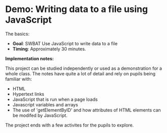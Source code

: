 # Demo: Writing data to a file using JavaScript

The basics:

* **Goal**: SWBAT Use JavaScript to write data to a file
* **Timing**: Approximately 30 minutes.

**Implementation notes:**

This project can be studied independently or used as a demonstration for a whole class. The notes have quite a lot of detail and rely on pupils being familiar with:
- HTML
- Hypertext links
- JavaScript that is run when a page loads
- Javascript variables and arrays
- The use of 'getElementByID' and how attributes of HTML elements can be modifed by JavaScript.

The project ends with a few activites for the pupils to explore.
